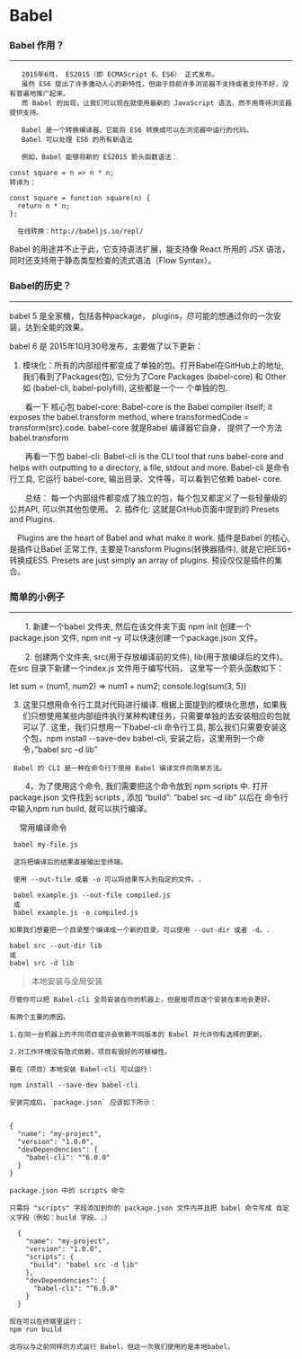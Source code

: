 # Babel
### Babel 作用？
---
```
   2015年6月， ES2015（即 ECMAScript 6、ES6） 正式发布。
   虽然 ES6 提出了许多激动人心的新特性，但由于目前许多浏览器不支持或者支持不好，没有普遍地推广起来。
   而 Babel 的出现，让我们可以现在就使用最新的 JavaScript 语法，而不用等待浏览器提供支持。

   Babel 是一个转换编译器，它能将 ES6 转换成可以在浏览器中运行的代码。
   Babel 可以处理 ES6 的所有新语法

   例如，Babel 能够将新的 ES2015 箭头函数语法：

const square = n => n * n;
转译为：

const square = function square(n) {
  return n * n;
};

  在线转换：http://babeljs.io/repl/
```
   Babel 的用途并不止于此，它支持语法扩展，能支持像 React 所用的 JSX 语法，同时还支持用于静态类型检查的流式语法（Flow Syntax）。

### Babel的历史？
---

  babel 5 是全家桶，包括各种package， plugins，尽可能的想通过你的一次安装，达到全能的效果。
 
  babel 6 是 2015年10月30号发布，主要做了以下更新：

  1. 模块化：所有的内部组件都变成了单独的包。打开Babel在GitHub上的地址,  我们看到了Packages(包), 它分为了Core Packages (babel-core) 和 Other 如 (babel-cli, babel-polyfill), 这些都是一个一 个单独的包.

　　看一下 核心包 babel-core: Babel-core is the Babel compiler itself; it exposes the babel.transform method, where transformedCode = transform(src).code. 
 babel-core 就是Babel 编译器它自身， 提供了一个方法 babel.transform

　　再看一下包 babel-cli:  Babel-cli is the CLI tool that runs babel-core and helps with outputting to a directory, a file, stdout and more.  Babel-cli 是命令行工具, 它运行 babel-core, 输出目录、文件等，可以看到它依赖 babel- core.

　　总结： 每一个内部组件都变成了独立的包，每个包又都定义了一些轻量级的公共API, 可以供其他包使用。
 2. 插件化: 这就是GitHub页面中提到的 Presets and  Plugins.

  　Plugins are the heart of Babel and what make it work.  插件是Babel 的核心, 是插件让Babel 正常工作, 主要是Transform Plugins(转换器插件), 就是它把ES6+ 转换成ES5.  Presets are just simply an array of plugins. 预设仅仅是插件的集合。

### 简单的小例子
---

　　1.  新建一个babel 文件夹, 然后在该文件夹下面 npm init 创建一个package.json 文件, npm init –y 可以快速创建一个package.json 文件。

　　2. 创建两个文件夹, src(用于存放编译前的文件), lib(用于放编译后的文件)。在src 目录下新建一个index.js 文件用于编写代码， 这里写一个箭头函数如下：

   let sum = (num1, num2) => num1 + num2;
   console.log(sum(3, 5))

   3.  这里只想用命令行工具对代码进行编译. 根据上面提到的模块化思想，如果我们只想使用某些内部组件执行某种构建任务，只需要单独的去安装相应的包就可以了. 这里，我们只想用一下babel-cli 命令行工具, 那么我们只需要安装这个包，npm install --save-dev babel-cli, 安装之后，这里用到一个命令，”babel src –d lib”

     Babel 的 CLI 是一种在命令行下使用 Babel 编译文件的简单方法。

　　4，为了使用这个命令, 我们需要把这个命令放到 npm scripts 中. 打开package.json 文件找到 scripts , 添加 “build”: “babel src –d lib” 以后在 命令行中输入npm run build, 就可以执行编译。

　   常用编译命令

     babel my-file.js

     这将把编译后的结果直接输出至终端。

     使用 --out-file 或着 -o 可以将结果写入到指定的文件。.

     babel example.js --out-file compiled.js
     或
     babel example.js -o compiled.js

    如果我们想要把一个目录整个编译成一个新的目录，可以使用 --out-dir 或者 -d。.

    babel src --out-dir lib
    或
    babel src -d lib


>本地安装与全局安装

    尽管你可以把 Babel-cli 全局安装在你的机器上，但是按项目逐个安装在本地会更好。

    有两个主要的原因。

    1.在同一台机器上的不同项目或许会依赖不同版本的 Babel 并允许你有选择的更新。

    2.对工作环境没有隐式依赖，项目有很好的可移植性。

    要在（项目）本地安装 Babel-cli 可以运行：

    npm install --save-dev babel-cli

    安装完成后，`package.json` 应该如下所示：


    {
      "name": "my-project",
      "version": "1.0.0",
      "devDependencies": {
        "babel-cli": "^6.0.0"
      }
    }

    package.json 中的 scripts 命令   
    
    只需将 "scripts" 字段添加到你的 package.json 文件内并且把 babel 命令写成 自定义字段（例如：build 字段。.）

      {
        "name": "my-project",
        "version": "1.0.0",
        "scripts": {
         "build": "babel src -d lib"
        },
        "devDependencies": {
          "babel-cli": "^6.0.0"
        }
      }
      
    现在可以在终端里运行：
    npm run build

    这将以与之前同样的方式运行 Babel，但这一次我们使用的是本地babel。



